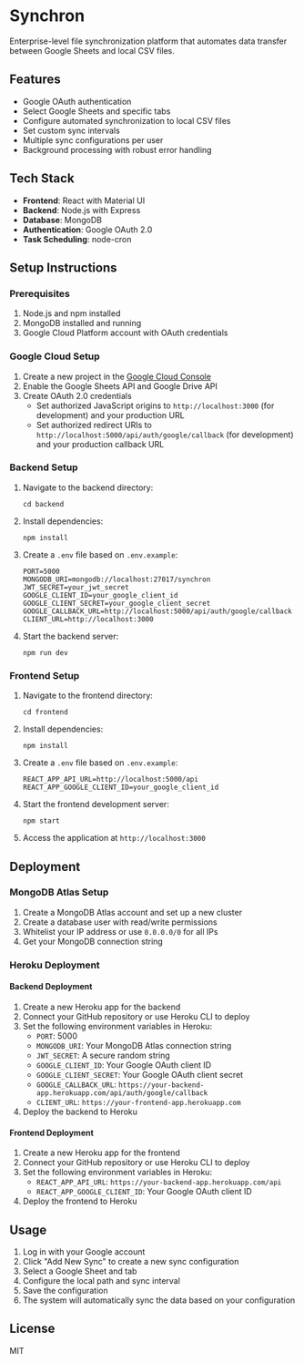 # Synchron

Enterprise-level file synchronization platform that automates data transfer between Google Sheets and local CSV files.

## Features

- Google OAuth authentication
- Select Google Sheets and specific tabs
- Configure automated synchronization to local CSV files
- Set custom sync intervals
- Multiple sync configurations per user
- Background processing with robust error handling

## Tech Stack

- **Frontend**: React with Material UI
- **Backend**: Node.js with Express
- **Database**: MongoDB
- **Authentication**: Google OAuth 2.0
- **Task Scheduling**: node-cron

## Setup Instructions

### Prerequisites

1. Node.js and npm installed
2. MongoDB installed and running
3. Google Cloud Platform account with OAuth credentials

### Google Cloud Setup

1. Create a new project in the [Google Cloud Console](https://console.cloud.google.com/)
2. Enable the Google Sheets API and Google Drive API
3. Create OAuth 2.0 credentials
   - Set authorized JavaScript origins to `http://localhost:3000` (for development) and your production URL
   - Set authorized redirect URIs to `http://localhost:5000/api/auth/google/callback` (for development) and your production callback URL

### Backend Setup

1. Navigate to the backend directory:
   ```
   cd backend
   ```

2. Install dependencies:
   ```
   npm install
   ```

3. Create a `.env` file based on `.env.example`:
   ```
   PORT=5000
   MONGODB_URI=mongodb://localhost:27017/synchron
   JWT_SECRET=your_jwt_secret
   GOOGLE_CLIENT_ID=your_google_client_id
   GOOGLE_CLIENT_SECRET=your_google_client_secret
   GOOGLE_CALLBACK_URL=http://localhost:5000/api/auth/google/callback
   CLIENT_URL=http://localhost:3000
   ```

4. Start the backend server:
   ```
   npm run dev
   ```

### Frontend Setup

1. Navigate to the frontend directory:
   ```
   cd frontend
   ```

2. Install dependencies:
   ```
   npm install
   ```

3. Create a `.env` file based on `.env.example`:
   ```
   REACT_APP_API_URL=http://localhost:5000/api
   REACT_APP_GOOGLE_CLIENT_ID=your_google_client_id
   ```

4. Start the frontend development server:
   ```
   npm start
   ```

5. Access the application at `http://localhost:3000`

## Deployment

### MongoDB Atlas Setup

1. Create a MongoDB Atlas account and set up a new cluster
2. Create a database user with read/write permissions
3. Whitelist your IP address or use `0.0.0.0/0` for all IPs
4. Get your MongoDB connection string

### Heroku Deployment

#### Backend Deployment

1. Create a new Heroku app for the backend
2. Connect your GitHub repository or use Heroku CLI to deploy
3. Set the following environment variables in Heroku:
   - `PORT`: 5000
   - `MONGODB_URI`: Your MongoDB Atlas connection string
   - `JWT_SECRET`: A secure random string
   - `GOOGLE_CLIENT_ID`: Your Google OAuth client ID
   - `GOOGLE_CLIENT_SECRET`: Your Google OAuth client secret
   - `GOOGLE_CALLBACK_URL`: `https://your-backend-app.herokuapp.com/api/auth/google/callback`
   - `CLIENT_URL`: `https://your-frontend-app.herokuapp.com`
4. Deploy the backend to Heroku

#### Frontend Deployment

1. Create a new Heroku app for the frontend
2. Connect your GitHub repository or use Heroku CLI to deploy
3. Set the following environment variables in Heroku:
   - `REACT_APP_API_URL`: `https://your-backend-app.herokuapp.com/api`
   - `REACT_APP_GOOGLE_CLIENT_ID`: Your Google OAuth client ID
4. Deploy the frontend to Heroku

## Usage

1. Log in with your Google account
2. Click "Add New Sync" to create a new sync configuration
3. Select a Google Sheet and tab
4. Configure the local path and sync interval
5. Save the configuration
6. The system will automatically sync the data based on your configuration

## License

MIT
